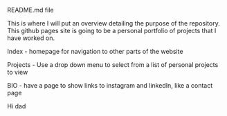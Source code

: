 README.md file

This is where I will put an overview detailing the purpose of the repository. 
This github pages site is going to be a personal portfolio of projects that I have worked on.

Index - homepage for navigation to other parts of the website

Projects - Use a drop down menu to select from a list of personal projects to view

BIO - have a page to show links to instagram and linkedIn, like a contact page


Hi dad

